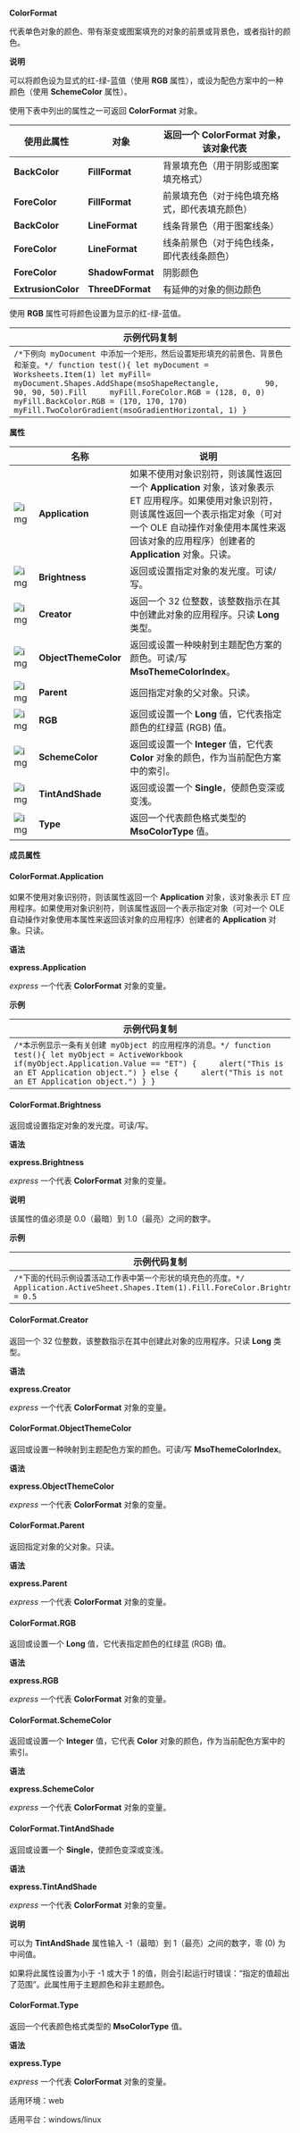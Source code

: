 **ColorFormat**



代表单色对象的颜色、带有渐变或图案填充的对象的前景或背景色，或者指针的颜色。

**说明**

可以将颜色设为显式的红-绿-蓝值（使用 **RGB** 属性），或设为配色方案中的一种颜色（使用 **SchemeColor** 属性）。

使用下表中列出的属性之一可返回 **ColorFormat** 对象。

| 使用此属性         | 对象             | 返回一个 ColorFormat 对象，该对象代表          |
| ------------------ | ---------------- | ---------------------------------------------- |
| **BackColor**      | **FillFormat**   | 背景填充色（用于阴影或图案填充格式）           |
| **ForeColor**      | **FillFormat**   | 前景填充色（对于纯色填充格式，即代表填充颜色） |
| **BackColor**      | **LineFormat**   | 线条背景色（用于图案线条）                     |
| **ForeColor**      | **LineFormat**   | 线条前景色（对于纯色线条，即代表线条颜色）     |
| **ForeColor**      | **ShadowFormat** | 阴影颜色                                       |
| **ExtrusionColor** | **ThreeDFormat** | 有延伸的对象的侧边颜色                         |

使用 **RGB** 属性可将颜色设置为显示的红-绿-蓝值。

| 示例代码复制                                                 |
| ------------------------------------------------------------ |
| `/*下例向 myDocument 中添加一个矩形，然后设置矩形填充的前景色、背景色和渐变。*/ function test(){ let myDocument = Worksheets.Item(1) let myFill=  myDocument.Shapes.AddShape(msoShapeRectangle,          90, 90, 90, 50).Fill     myFill.ForeColor.RGB = (128, 0, 0)     myFill.BackColor.RGB = (170, 170, 170)     myFill.TwoColorGradient(msoGradientHorizontal, 1) }` |

**属性**

|                                                              | 名称                 | 说明                                                         |
| ------------------------------------------------------------ | -------------------- | ------------------------------------------------------------ |
| ![img](https://qn.cache.wpscdn.cn/encs/doc/office_v19/gif/properties.gif) | **Application**      | 如果不使用对象识别符，则该属性返回一个 **Application** 对象，该对象表示 ET 应用程序。如果使用对象识别符，则该属性返回一个表示指定对象（可对一个 OLE 自动操作对象使用本属性来返回该对象的应用程序）创建者的 **Application** 对象。只读。 |
| ![img](https://qn.cache.wpscdn.cn/encs/doc/office_v19/gif/properties.gif) | **Brightness**       | 返回或设置指定对象的发光度。可读/写。                        |
| ![img](https://qn.cache.wpscdn.cn/encs/doc/office_v19/gif/properties.gif) | **Creator**          | 返回一个 32 位整数，该整数指示在其中创建此对象的应用程序。只读 **Long** 类型。 |
| ![img](https://qn.cache.wpscdn.cn/encs/doc/office_v19/gif/properties.gif) | **ObjectThemeColor** | 返回或设置一种映射到主题配色方案的颜色。可读/写 **MsoThemeColorIndex**。 |
| ![img](https://qn.cache.wpscdn.cn/encs/doc/office_v19/gif/properties.gif) | **Parent**           | 返回指定对象的父对象。只读。                                 |
| ![img](https://qn.cache.wpscdn.cn/encs/doc/office_v19/gif/properties.gif) | **RGB**              | 返回或设置一个 **Long** 值，它代表指定颜色的红绿蓝 (RGB) 值。 |
| ![img](https://qn.cache.wpscdn.cn/encs/doc/office_v19/gif/properties.gif) | **SchemeColor**      | 返回或设置一个 **Integer** 值，它代表 **Color** 对象的颜色，作为当前配色方案中的索引。 |
| ![img](https://qn.cache.wpscdn.cn/encs/doc/office_v19/gif/properties.gif) | **TintAndShade**     | 返回或设置一个 **Single**，使颜色变深或变浅。                |
| ![img](https://qn.cache.wpscdn.cn/encs/doc/office_v19/gif/properties.gif) | **Type**             | 返回一个代表颜色格式类型的 **MsoColorType** 值。             |

**成员属性**

#### **ColorFormat.Application**

如果不使用对象识别符，则该属性返回一个 **Application** 对象，该对象表示 ET 应用程序。如果使用对象识别符，则该属性返回一个表示指定对象（可对一个 OLE 自动操作对象使用本属性来返回该对象的应用程序）创建者的 **Application** 对象。只读。

**语法**

**express.Application**

*express*   一个代表 **ColorFormat** 对象的变量。

**示例**

| 示例代码复制                                                 |
| ------------------------------------------------------------ |
| `/*本示例显示一条有关创建 myObject 的应用程序的消息。*/ function test(){ let myObject = ActiveWorkbook if(myObject.Application.Value == "ET") {     alert("This is an ET Application object.") } else {     alert("This is not an ET Application object.") } }` |

#### **ColorFormat.Brightness**

返回或设置指定对象的发光度。可读/写。

**语法**

**express.Brightness**

*express*   一个代表 **ColorFormat** 对象的变量。

**说明**

该属性的值必须是 0.0（最暗）到 1.0（最亮）之间的数字。

**示例**

| 示例代码复制                                                 |
| ------------------------------------------------------------ |
| `/*下面的代码示例设置活动工作表中第一个形状的填充色的亮度。*/ Application.ActiveSheet.Shapes.Item(1).Fill.ForeColor.Brightness = 0.5 ` |

#### **ColorFormat.Creator**

返回一个 32 位整数，该整数指示在其中创建此对象的应用程序。只读 **Long** 类型。

**语法**

**express.Creator**

*express*   一个代表 **ColorFormat** 对象的变量。

#### **ColorFormat.ObjectThemeColor**

返回或设置一种映射到主题配色方案的颜色。可读/写 **MsoThemeColorIndex**。

**语法**

**express.ObjectThemeColor**

*express*   一个代表 **ColorFormat** 对象的变量。

#### **ColorFormat.Parent**

返回指定对象的父对象。只读。

**语法**

**express.Parent**

*express*   一个代表 **ColorFormat** 对象的变量。

#### **ColorFormat.RGB**

返回或设置一个 **Long** 值，它代表指定颜色的红绿蓝 (RGB) 值。

**语法**

**express.RGB**

*express*   一个代表 **ColorFormat** 对象的变量。

#### **ColorFormat.SchemeColor**

返回或设置一个 **Integer** 值，它代表 **Color** 对象的颜色，作为当前配色方案中的索引。

**语法**

**express.SchemeColor**

*express*   一个代表 **ColorFormat** 对象的变量。

#### **ColorFormat.TintAndShade**

返回或设置一个 **Single**，使颜色变深或变浅。

**语法**

**express.TintAndShade**

*express*   一个代表 **ColorFormat** 对象的变量。

**说明**

可以为 **TintAndShade** 属性输入 -1（最暗）到 1（最亮）之间的数字，零 (0) 为中间值。

如果将此属性设置为小于 -1 或大于 1 的值，则会引起运行时错误：“指定的值超出了范围”。此属性用于主题颜色和非主题颜色。

#### **ColorFormat.Type**

返回一个代表颜色格式类型的 **MsoColorType** 值。

**语法**

**express.Type**

*express*   一个代表 **ColorFormat** 对象的变量。

适用环境：web

适用平台：windows/linux